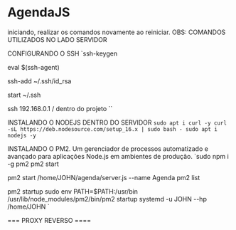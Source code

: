 # AgendaJS

iniciando, realizar os comandos novamente ao reiniciar. 
OBS: COMANDOS UTILIZADOS NO LADO SERVIDOR

CONFIGURANDO O SSH
 `ssh-keygen 
 
eval $(ssh-agent) 

ssh-add ~/.ssh/id_rsa 

start ~/.ssh 
 
ssh 192.168.0.1 / dentro do projeto ``

 INSTALANDO O NODEJS DENTRO DO SERVIDOR
`
sudo apt i curl -y
curl -sL https://deb.nodesource.com/setup_16.x | sudo bash -
sudo apt i nodejs -y
`

 INSTALANDO O PM2. Um gerenciador de processos automatizado e avançado para aplicações Node.js em ambientes de produção. 
`sudo npm i -g pm2
pm2 start

pm2 start /home/JOHN/agenda/server.js --name Agenda
pm2 list

pm2 startup
sudo env PATH=$PATH:/usr/bin /usr/lib/node_modules/pm2/bin/pm2 startup systemd -u JOHN --hp /home/JOHN
`

 === PROXY REVERSO ====

